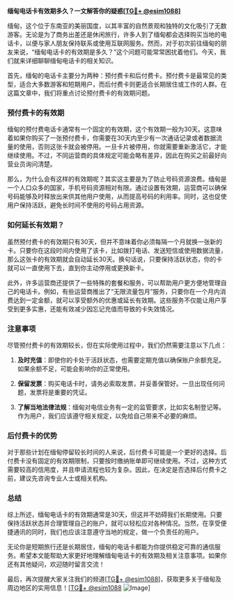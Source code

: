 **缅甸电话卡有效期多久？一文解答你的疑惑[[TG💪+ @esim1088](https://t.me/s/esim1088)]**

缅甸，这个位于东南亚的美丽国度，以其丰富的自然景观和独特的文化吸引了无数游客。无论是为了商务出差还是休闲旅行，许多人到了缅甸都会选择购买当地的电话卡，以便与家人朋友保持联系或使用互联网服务。然而，对于初次前往缅甸的朋友来说，“缅甸电话卡的有效期是多久？”这个问题可能常常困扰着他们。今天，我们就来详细聊聊缅甸电话卡的相关知识。

首先，缅甸的电话卡主要分为两种：预付费卡和后付费卡。预付费卡是最常见的类型，适合大多数游客和短期用户，而后付费卡则更适合长期居住或工作的人群。在这篇文章中，我们将重点讨论预付费卡的有效期问题。

### 预付费卡的有效期

缅甸的预付费电话卡通常有一个固定的有效期，这个有效期一般为30天。这意味着如果你购买了一张预付费卡，你需要在30天内至少有一次通话记录或者数据流量的使用，否则这张卡就会被停用。一旦卡片被停用，你就需要重新激活它，才能继续使用。不过，不同运营商的具体规定可能会略有差异，因此在购买之前最好向营业员询问清楚。

那么，为什么会有这样的有效期呢？其实这主要是为了防止号码资源浪费。缅甸是一个人口众多的国家，手机号码资源相对有限。通过设置有效期，运营商可以确保号码能够及时释放出来供其他用户使用，从而提高号码的利用率。同时，这也促使用户保持活跃，避免长时间不使用的号码占用资源。

### 如何延长有效期？

虽然预付费卡的有效期只有30天，但并不意味着你必须每隔一个月就换一张新的卡。只要你在这段时间内使用了该卡，比如拨打电话、发送短信或使用数据流量，那么这张卡的有效期就会自动延长30天。换句话说，只要保持活跃状态，你的卡就可以一直使用下去，直到你主动停用或更换新卡。

此外，许多运营商还提供了一些特殊的套餐和服务，可以帮助用户更方便地管理自己的电话卡。例如，有些运营商推出了“无限流量包月”服务，只要你在一个月内消费达到一定金额，就可以享受额外的优惠或延长有效期。这些服务不仅能让用户享受到更多实惠，还能有效减少因忘记充值而导致的卡失效情况。

### 注意事项

尽管预付费卡的有效期较长，但在实际使用过程中，我们仍然需要注意以下几点：

1. **及时充值**：即使你的卡处于活跃状态，也需要定期充值以确保账户余额充足。如果余额不足，可能会影响你的正常使用。
   
2. **保留发票**：购买电话卡时，请务必索取发票，并妥善保管好。一旦出现任何问题，发票将是重要的凭证。

3. **了解当地法律法规**：缅甸对电信业务有一定的监管要求，比如实名制登记等。作为用户，我们应该遵守相关规定，以免给自己带来不必要的麻烦。

### 后付费卡的优势

对于那些计划在缅甸停留较长时间的人来说，后付费卡可能是一个更好的选择。后付费卡没有固定的有效期限制，只要按时缴纳账单即可继续使用。不过，这种方式需要较高的信用度，并且申请流程也较为复杂。因此，在决定是否选择后付费卡之前，建议先咨询专业人士或相关机构。

### 总结

综上所述，缅甸电话卡的有效期通常是30天，但这并不妨碍我们长期使用。只要保持活跃状态并合理管理自己的账户，就可以轻松应对各种情况。当然，在享受便捷通讯的同时，我们也应该注意遵守当地的规定，做一个负责任的用户。

无论你是短期旅行还是长期居住，缅甸的电话卡都能为你提供稳定可靠的通信服务。希望本文能帮助大家更好地理解缅甸电话卡的有效期及相关注意事项。如果你还有其他疑问，欢迎随时留言交流！

最后，再次提醒大家关注我们的频道[[TG💪+ @esim1088](https://t.me/s/esim1088)]，获取更多关于缅甸及周边地区的实用信息！[[TG💪+ @esim1088](https://t.me/s/esim1088) ![Image](https://i.postimg.cc/4NQfJmqS/Snipaste-2025-05-13-00-14-12.png)]